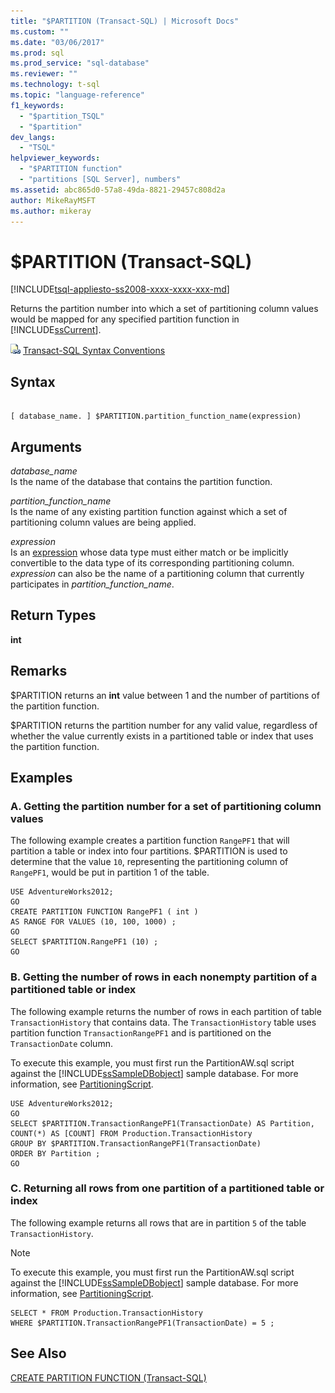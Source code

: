 ```yaml
---
title: "$PARTITION (Transact-SQL) | Microsoft Docs"
ms.custom: ""
ms.date: "03/06/2017"
ms.prod: sql
ms.prod_service: "sql-database"
ms.reviewer: ""
ms.technology: t-sql
ms.topic: "language-reference"
f1_keywords: 
  - "$partition_TSQL"
  - "$partition"
dev_langs: 
  - "TSQL"
helpviewer_keywords: 
  - "$PARTITION function"
  - "partitions [SQL Server], numbers"
ms.assetid: abc865d0-57a8-49da-8821-29457c808d2a
author: MikeRayMSFT
ms.author: mikeray
---
```

# $PARTITION (Transact-SQL)
[!INCLUDE[tsql-appliesto-ss2008-xxxx-xxxx-xxx-md](../../includes/tsql-appliesto-ss2008-xxxx-xxxx-xxx-md.md)]

  Returns the partition number into which a set of partitioning column values would be mapped for any specified partition function in [!INCLUDE[ssCurrent](../../includes/sscurrent-md.md)].  
  
 ![Topic link icon](../../database-engine/configure-windows/media/topic-link.gif "Topic link icon") [Transact-SQL Syntax Conventions](../../t-sql/language-elements/transact-sql-syntax-conventions-transact-sql.md)  
  
## Syntax  
  
```  
  
[ database_name. ] $PARTITION.partition_function_name(expression)  
```  
  
## Arguments  
 *database_name*  
 Is the name of the database that contains the partition function.  
  
 *partition_function_name*  
 Is the name of any existing partition function against which a set of partitioning column values are being applied.  
  
 *expression*  
 Is an [expression](../../t-sql/language-elements/expressions-transact-sql.md) whose data type must either match or be implicitly convertible to the data type of its corresponding partitioning column. *expression* can also be the name of a partitioning column that currently participates in *partition_function_name*.  
  
## Return Types  
 **int**  
  
## Remarks  
 $PARTITION returns an **int** value between 1 and the number of partitions of the partition function.  
  
 $PARTITION returns the partition number for any valid value, regardless of whether the value currently exists in a partitioned table or index that uses the partition function.  
  
## Examples  
  
### A. Getting the partition number for a set of partitioning column values  
 The following example creates a partition function `RangePF1` that will partition a table or index into four partitions. $PARTITION is used to determine that the value `10`, representing the partitioning column of `RangePF1`, would be put in partition 1 of the table.  
  
```  
USE AdventureWorks2012;  
GO  
CREATE PARTITION FUNCTION RangePF1 ( int )  
AS RANGE FOR VALUES (10, 100, 1000) ;  
GO  
SELECT $PARTITION.RangePF1 (10) ;  
GO  
```  
  
### B. Getting the number of rows in each nonempty partition of a partitioned table or index  
 The following example returns the number of rows in each partition of table `TransactionHistory` that contains data. The `TransactionHistory` table uses partition function `TransactionRangePF1` and is partitioned on the `TransactionDate` column.  
  
 To execute this example, you must first run the PartitionAW.sql script against the [!INCLUDE[ssSampleDBobject](../../includes/sssampledbobject-md.md)] sample database. For more information, see [PartitioningScript](https://go.microsoft.com/fwlink/?LinkId=201015).  
  
```  
USE AdventureWorks2012;  
GO  
SELECT $PARTITION.TransactionRangePF1(TransactionDate) AS Partition,   
COUNT(*) AS [COUNT] FROM Production.TransactionHistory   
GROUP BY $PARTITION.TransactionRangePF1(TransactionDate)  
ORDER BY Partition ;  
GO  
```  
  
### C. Returning all rows from one partition of a partitioned table or index  
 The following example returns all rows that are in partition `5` of the table `TransactionHistory`.  
  
> [!NOTE]  
>  To execute this example, you must first run the PartitionAW.sql script against the [!INCLUDE[ssSampleDBobject](../../includes/sssampledbobject-md.md)] sample database. For more information, see [PartitioningScript](https://go.microsoft.com/fwlink/?LinkId=201015).  
  
```  
SELECT * FROM Production.TransactionHistory  
WHERE $PARTITION.TransactionRangePF1(TransactionDate) = 5 ;  
```  
  
## See Also  
 [CREATE PARTITION FUNCTION &#40;Transact-SQL&#41;](../../t-sql/statements/create-partition-function-transact-sql.md)  
  
  
